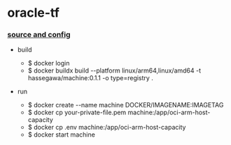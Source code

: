 # oracle-tf
### [source and config](https://github.com/hitrov/oci-arm-host-capacity)

* build
  * $ docker login
  * $ docker buildx build --platform linux/arm64,linux/amd64 -t hassegawa/machine:0.1.1 -o type=registry .

* run
  * $ docker create --name machine DOCKER/IMAGENAME:IMAGETAG
  * $ docker cp your-private-file.pem machine:/app/oci-arm-host-capacity 
  * $ docker cp .env machine:/app/oci-arm-host-capacity 
  * $ docker start machine
